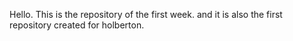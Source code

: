 Hello.
This is the repository of the first week. and it is also the first repository created for holberton.
